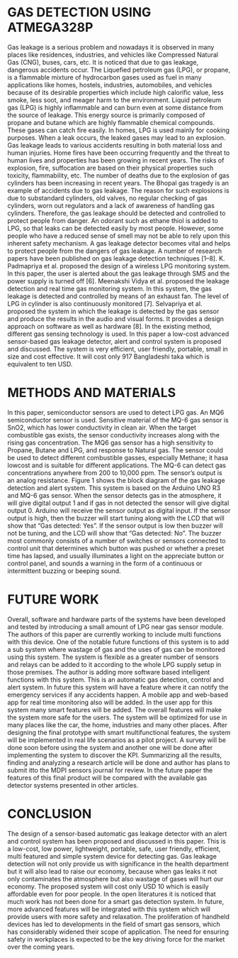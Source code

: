 # GAS DETECTION USING ATMEGA328P


Gas leakage is a serious problem and nowadays it is observed in many places like residences,
industries, and vehicles like Compressed Natural Gas (CNG), buses, cars, etc. It is noticed that due to
gas leakage, dangerous accidents occur. The Liquefied petroleum gas (LPG), or propane, is a
flammable mixture of hydrocarbon gases used as fuel in many applications like homes, hostels,
industries, automobiles, and vehicles because of its desirable properties which include high calorific
value, less smoke, less soot, and meager harm to the environment. Liquid petroleum gas (LPG) is
highly inflammable and can burn even at some distance from the source of leakage. This energy
source is primarily composed of propane and butane which are highly flammable chemical
compounds. These gases can catch fire easily. In homes, LPG is used mainly for cooking purposes.
When a leak occurs, the leaked gases may lead to an explosion. Gas leakage leads to various
accidents resulting in both material loss and human injuries. Home fires have been occurring
frequently and the threat to human lives and properties has been growing in recent years. The risks
of explosion, fire, suffocation are based on their physical properties such toxicity, flammability, etc.
The number of deaths due to the explosion of gas cylinders has been increasing in recent years. The
Bhopal gas tragedy is an example of accidents due to gas leakage.
The reason for such explosions is due to substandard cylinders, old valves, no regular checking
of gas cylinders, worn out regulators and a lack of awareness of handling gas cylinders. Therefore,
the gas leakage should be detected and controlled to protect people from danger. An odorant such as
ethane thiol is added to LPG, so that leaks can be detected easily by most people. However, some
people who have a reduced sense of smell may not be able to rely upon this inherent safety
mechanism. A gas leakage detector becomes vital and helps to protect people from the dangers of
gas leakage. A number of research papers have been published on gas leakage detection techniques
[1–8]. K. Padmapriya et al. proposed the design of a wireless LPG monitoring system. In this paper, the user is alerted about the gas leakage through SMS and the power supply is turned off [6].
Meenakshi Vidya et al. proposed the leakage detection and real time gas monitoring system. In this
system, the gas leakage is detected and controlled by means of an exhaust fan. The level of LPG in
cylinder is also continuously monitored [7]. Selvapriya et al. proposed the system in which the
leakage is detected by the gas sensor and produce the results in the audio and visual forms. It
provides a design approach on software as well as hardware [8]. In the existing method, different
gas sensing technology is used.
In this paper a low-cost advanced sensor-based gas leakage detector, alert and control system is
proposed and discussed. The system is very efficient, user friendly, portable, small in size and cost
effective. It will cost only 917 Bangladeshi taka which is equivalent to ten USD. 
# METHODS AND MATERIALS
In this paper, semiconductor sensors are used to detect LPG gas. An MQ6 semiconductor sensor
is used. Sensitive material of the MQ-6 gas sensor is SnO2, which has lower conductivity in clean air.
When the target combustible gas exists, the sensor conductivity increases along with the rising gas
concentration. The MQ6 gas sensor has a high sensitivity to Propane, Butane and LPG, and response
to Natural gas. The sensor could be used to detect different combustible gasses, especially Methane;
it hasa lowcost and is suitable for different applications. The MQ-6 can detect gas concentrations
anywhere from 200 to 10,000 ppm. The sensor’s output is an analog resistance. Figure 1 shows the
block diagram of the gas leakage detection and alert system. 
This system is based on the Arduino UNO R3 and MQ-6 gas sensor. When the sensor detects
gas in the atmosphere, it will give digital output 1 and if gas in not detected the sensor will give
digital output 0. Arduino will receive the sensor output as digital input. If the sensor output is high,
then the buzzer will start tuning along with the LCD that will show that “Gas detected: Yes”. If the
sensor output is low then buzzer will not be tuning, and the LCD will show that “Gas detected: No”.
The buzzer most commonly consists of a number of switches or sensors connected to control unit
that determines which button was pushed or whether a preset time has lapsed, and usually
illuminates a light on the appreciate button or control panel, and sounds a warning in the form of a
continuous or intermittent buzzing or beeping sound.
# FUTURE WORK
Overall, software and hardware parts of the systems have been developed and tested by
introducing a small amount of LPG near gas sensor module. The authors of this paper are currently
working to include multi functions with this device. One of the notable future functions of this
system is to add a sub system where wastage of gas and the uses of gas can be monitored using this
system. The system is flexible as a greater number of sensors and relays can be added to it according
to the whole LPG supply setup in those premises. The author is adding more software based
intelligent functions with this system. This is an automatic gas detection, control and alert system. In
future this system will have a feature where it can notify the emergency services if any accidents
happen. A mobile app and web-based app for real time monitoring also will be added. In the user
app for this system many smart features will be added. The overall features will make the system
more safe for the users. The system will be optimized for use in many places like the car, the home,
industries and many other places. After designing the final prototype with smart multifunctional
features, the system will be implemented in real life scenarios as a pilot project. A survey will be
done soon before using the system and another one will be done after implementing the system to
discover the KPI. Summarizing all the results, finding and analyzing a research article will be done
and author has plans to submit itto the MDPI sensors journal for review. In the future paper the
features of this final product will be compared with the available gas detector systems presented in
other articles. 
# CONCLUSION
The design of a sensor-based automatic gas leakage detector with an alert and control system
has been proposed and discussed in this paper. This is a low-cost, low power, lightweight, portable,
safe, user friendly, efficient, multi featured and simple system device for detecting gas. Gas leakage
detection will not only provide us with significance in the health department but it will also lead to
raise our economy, because when gas leaks it not only contaminates the atmosphere but also
wastage of gases will hurt our economy. The proposed system will cost only USD 10 which is easily
affordable even for poor people. In the open literatures it is noticed that much work has not been
done for a smart gas detection system. In future, more advanced features will be integrated with this
system which will provide users with more safety and relaxation. The proliferation of handheld
devices has led to developments in the field of smart gas sensors, which has considerably widened
their scope of application. The need for ensuring safety in workplaces is expected to be the key
driving force for the market over the coming years.
